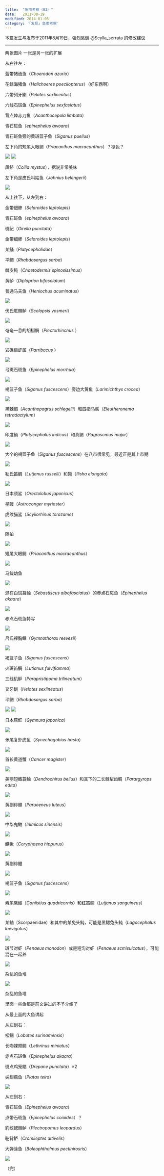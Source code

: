 ```yaml
---
title:  "鱼市考察（03）"
date:   2011-08-19
modified: 2014-01-05
category: '｢发现｣ 鱼市考察'
---
```


本篇发生与发布于2011年8月19日，强烈感谢 @Scylla_serrata 的修改建议

---

两张图片 一张是另一张的扩展

从右往左：

蓝带猪齿鱼（<i>Choerodon azurio</i>）

花鳍海猪鱼（<i>Halichoeres poecilopterus</i>）（好东西啊）

六带列牙鯻（<i>Pelates sexlineatus</i>）

六线石斑鱼（<i>Epinephelus sexfasiatus</i>）

背点棘赤刀鱼（<i>Acanthocepola limbata</i>）

青石斑鱼（<i>epinephelus awoara</i>）

青石斑鱼旁的黄斑篮子鱼（<i>Siganus puellus</i>）

左下角的短尾大眼鲷（<i>Priacanthus macracanthus</i>）？褪色？

<img class='disc' src='https://i.postimg.cc/15r0rYR5/1.jpg'>

<img class='disc' src='https://i.postimg.cc/4x8zr7hD/2.jpg'>

凤鲚（<i>Coilia mystus</i>），据说非常美味

左下角是皮氏叫姑鱼（<i>Johnius belengerii</i>）

<img class='disc' src='https://i.postimg.cc/brjbQ1Kt/3.jpg'>

从上往下，从左到右：

金带细鲹（<i>Selaroides leptolepis</i>）

青石斑鱼（<i>epinephelus awoara</i>）

斑鱾（<i>Girella punctata</i>）

金带细鲹（<i>Selaroides leptolepis</i>）

某鯒（<i>Platycephalidae</i>）

平鲷（<i>Rhabdosargus sarba</i>）

棘皮鲀（<i>Chaetodermis spinosissimus</i>）

黄鲈（<i>Diploprion bifasciatum</i>）

普通马夫鱼（<i>Heniochus acuminatus</i>）

<img class='disc' src='https://i.postimg.cc/FK80HMpG/4.jpg'>

伏氏眶棘鲈（<i>Scolopsis vosmeri</i>）

<img class='disc' src='https://i.postimg.cc/sx9WKvr0/5.jpg'>

奄奄一息的胡椒鲷（<i>Plectorhinchus </i>）

<img class='disc' src='https://i.postimg.cc/zGDCtS3w/6.jpg'>

岩礁扇虾属（<i>Parribacus </i>）

<img class='disc' src='https://i.postimg.cc/G2DG8XSR/7.jpg'>

弓斑石斑鱼（<i>Epinephelus morrhua</i>）

<img class='disc' src='https://i.postimg.cc/Xvpw3jfp/8.jpg'>

褐篮子鱼（<i>Siganus fuscescens</i>）旁边大黄鱼（<i>Larimichthys crocea</i>）

<img class='disc' src='https://i.postimg.cc/ryS5qYrC/9.jpg'>

黑棘鲷（<i>Acanthopagrus schlegelii</i>）和四指马鲅（<i>Eleutheronema tetradactylum</i>）

<img class='disc' src='https://i.postimg.cc/rFMxsCG6/10.jpg'>

印度鯒（<i>Platycephalus indicus</i>）和真鲷（<i>Pagrosomus major</i>）

<img class='disc' src='https://i.postimg.cc/jdcN7wvD/11.jpg'>

大个的褐篮子鱼（<i>Siganus fuscescens</i>）在八市很常见，最近正是其上市期

<img class='disc' src='https://i.postimg.cc/9Qf9tmNJ/12.jpg'>

勒氏笛鲷（<i>Lutjanus russelli</i>）和鳓（<i>Ilisha elongata</i>）

<img class='disc' src='https://i.postimg.cc/nLjQgdxm/13.jpg'>

日本须鲨（<i>Orectolobus japonicus</i>）

星鳗（<i>Astroconger myriaster</i>）

虎纹猫鲨（<i>Scyliorhinus torazame</i>）

<img class='disc' src='https://i.postimg.cc/t4mxBKKy/14.jpg'>

随拍

<img class='disc' src='https://i.postimg.cc/RhR3Ky7k/15.jpg'>

短尾大眼鲷（<i>Priacanthus macracanthus</i>）

<img class='disc' src='https://i.postimg.cc/Px1vrPPr/16.jpg'>

马鲅幼鱼

<img class='disc' src='https://i.postimg.cc/j2KwWt76/17.jpg'>

混在白斑菖鲉（<i>Sebastiscus albofasciatus</i>）的赤点石斑鱼（<i>Epinephelus akaara</i>）

<img class='disc' src='https://i.postimg.cc/vmJ6sW8N/18.jpg'>

赤点石斑鱼特写

<img class='disc' src='https://i.postimg.cc/9Xtw6R6L/19.jpg'>

吕氏裸胸鳝（<i>Gymnothorax reevesii</i>）

<img class='disc' src='https://i.postimg.cc/CLhnSMYS/20.jpg'>

褐篮子鱼（<i>Siganus fuscescens</i>）

火斑笛鲷（<i>Lutianus fulviflamma</i>）

三线矶鲈（<i>Parapristipoma trilineatum</i>）

叉牙鯻（<i>Helotes sexlineatus</i>）

平鲷（<i>Rhabdosargus sarba</i>）

<img class='disc' src='https://i.postimg.cc/qvgt6mzF/21.jpg'>

<img class='disc' src='https://i.postimg.cc/3x6kXgGx/22.jpg'>

日本燕魟（<i>Gymnura japonica</i>）

<img class='disc' src='https://i.postimg.cc/xCVq7ntr/23.jpg'>

矛尾复虾虎鱼（<i>Synechogobius hasta</i>）

<img class='disc' src='https://i.postimg.cc/KYMRJR7r/24.jpg'>

首长黄道蟹（<i>Cancer magister</i>）

<img class='disc' src='https://i.postimg.cc/TYtLw8Ym/25.jpg'>

美丽短鳍蓑鲉（<i>Dendrochirus bellus</i>）和其下的二长棘犁齿鲷（<i>Parargyrops edita</i>）

<img class='disc' src='https://i.postimg.cc/TwjhvF4K/26.jpg'>

黄副绯鲤（<i>Paruoeneus luteus</i>）

<img class='disc' src='https://i.postimg.cc/BbM6XDss/27.jpg'>

中华鬼鲉（<i>Inimicus sinensis</i>）

<img class='disc' src='https://i.postimg.cc/vTQTYhJ3/28.jpg'>

鯕鳅（<i>Coryphaena hippurus</i>）

<img class='disc' src='https://i.postimg.cc/J7qt6wXg/29.jpg'>

黄副绯鲤

<img class='disc' src='https://i.postimg.cc/ZK5nXfFq/30.jpg'>

褐篮子鱼（<i>Siganus fuscescens</i>）

<img class='disc' src='https://i.postimg.cc/qMDqr8jx/31.jpg'>

素尾鹰䱵（<i>Goniistius quadricornis</i>）和红笛鲷（<i>Lutjanus sanguineus</i>）

<img class='disc' src='https://i.postimg.cc/sgBXgvLd/32.jpg'>

某鲉（Scorpaenidae）和其中的某兔头鲀，可能是黑鳃兔头鲀（<i>Lagocephalus laevigatus</i>）

<img class='disc' src='https://i.postimg.cc/13Lznyxg/33.jpg'>

斑节对虾（<i>Penaeus monodon</i>）或是短沟对虾（<i>Penaeus scmisulcatus</i>），可能混在一起养

<img class='disc' src='https://i.postimg.cc/7L0ZSjDK/34.jpg'>

杂乱的鱼堆

<img class='disc' src='https://i.postimg.cc/j5hqFNDN/35.jpg'>

杂乱的鱼堆

里面一些鱼都是前文讲过的不予介绍了

从最上面的大鱼讲起

从左到右：

松鲷（<i>Lobotes surinamensis</i>）

长吻裸颊鲷（<i>Lethrinus miniatus</i>）

赤点石斑鱼（<i>Epinephelus akaara</i>）

斑点鸡笼鲳（<i>Drepane punctata</i>）×2

尖翅燕鱼（<i>Platax teira</i>）

<img class='disc' src='https://i.postimg.cc/DZhy65wn/36.jpg'>

从左到右：

青石斑鱼（<i>Epinephelus awoara</i>）

点带石斑鱼（<i>Epinephelus coioides</i>）？

豹纹鳃棘鲈（<i>Plectropomus leopardus</i>）

驼背鲈（<i>Cromileptes altivelis</i>）

大弹涂鱼（<i>Boleophthalmus pectinirosris</i>）

<img class='disc' src='https://i.postimg.cc/SRNQFs9P/37.jpg'>

（完）

